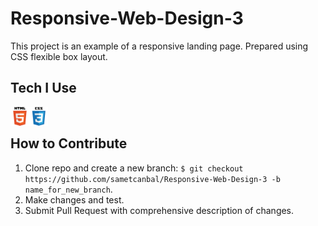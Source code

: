 # Responsive-Web-Design-3
This project is an example of a responsive landing page. Prepared using CSS flexible box layout.

## Tech I Use
<img align="left" src="https://raw.githubusercontent.com/github/explore/80688e429a7d4ef2fca1e82350fe8e3517d3494d/topics/html/html.png" width="30">
<img align="left" src="https://raw.githubusercontent.com/github/explore/80688e429a7d4ef2fca1e82350fe8e3517d3494d/topics/css/css.png" width="30">

<br>

## How to Contribute
1. Clone repo and create a new branch: `$ git checkout https://github.com/sametcanbal/Responsive-Web-Design-3 -b name_for_new_branch`.
2. Make changes and test.
3. Submit Pull Request with comprehensive description of changes.
